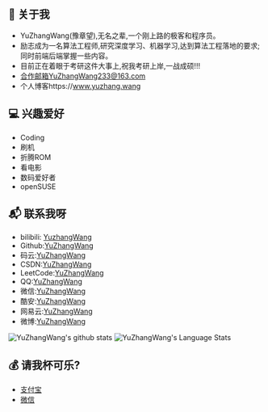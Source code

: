 ## 🤵 关于我
- YuZhangWang(豫章望),无名之辈,一个刚上路的极客和程序员。  
- 励志成为一名算法工程师,研究深度学习、机器学习,达到算法工程落地的要求;同时前端后端掌握一些内容。 
- 目前正在着眼于考研这件大事上,祝我考研上岸,一战成硕!!!
- 合作邮箱YuZhangWang233@163.com
- 个人博客https://www.yuzhang.wang

## 💻 兴趣爱好
- Coding 
- 刷机 
- 折腾ROM 
- 看电影 
- 数码爱好者
- openSUSE

## 📬 联系我呀
- bilibili: [YuzhangWang](https://space.bilibili.com/19474542)  
- Github:[YuZhangWang](https://github.com/YuZhangWang)  
- 码云:[YuZhangWang](https://gitee.com/YuZhangWang233)  
- CSDN:[YuZhangWang](https://blog.csdn.net/qq_43616274)  
- LeetCode:[YuZhangWang](https://leetcode-cn.com/u/yuzhangwang/)  
- QQ:[YuZhangWang](https://cdn.jsdelivr.net/gh/YuZhangWang/Creative_pictures01@main/2021/03/09/qrcode_1615295622746.jpg)  
- 微信:[YuZhangWang](https://cdn.jsdelivr.net/gh/YuZhangWang/Creative_pictures01@main/2021/03/09/mmqrcode1615295634051.png)  
- 酷安:[YuZhangWang](https://cdn.jsdelivr.net/gh/YuZhangWang/Creative_pictures01@main/2021/03/09/IMG_20210309_211618.png)  
- 网易云:[YuZhangWang](https://cdn.jsdelivr.net/gh/YuZhangWang/Creative_pictures01@main/2021/03/09/Screenshot_20210309-211644__01.jpg)  
- 微博:[YuZhangWang](https://weibo.com/u/5603095987)  

![YuZhangWang's github stats](https://github-readme-stats.vercel.app/api?username=YuZhangWang&show_icons=true) 
![YuZhangWang's Language Stats](https://github-readme-stats.anuraghazra1.vercel.app/api/top-langs/?username=YuZhangWang&show_icons=true) 
<!--
![YuZhangWang's Language Stats](https://github-readme-stats.anuraghazra1.vercel.app/api/top-langs/?username=YuZhangWang&show_icons=true&layout=compact)
-->

## 💰 请我杯可乐?
- [支付宝](https://cdn.jsdelivr.net/gh/YuZhangWang/Creative_pictures01@main/2021/03/09/1615297259162__01.jpg)  
- [微信](https://cdn.jsdelivr.net/gh/YuZhangWang/Creative_pictures01@main/2021/03/09/mm_facetoface_collect_qrcode_1615297272472__01.png)  
